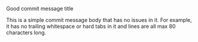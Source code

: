 Good commit message title

This is a simple commit message body that has no issues in it. For example, it
has no trailing whitespace or hard tabs in it and lines are all max 80
characters long.

